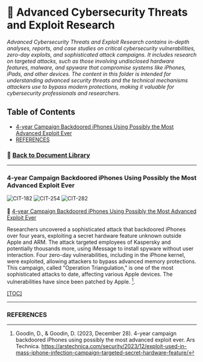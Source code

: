 # 📁 Advanced Cybersecurity Threats and Exploit Research
*Advanced Cybersecurity Threats and Exploit Research contains in-depth analyses, reports, and case studies on critical cybersecurity vulnerabilities, zero-day exploits, and sophisticated attack campaigns. It includes research on targeted attacks, such as those involving undisclosed hardware features, malware, and spyware that compromise systems like iPhones, iPads, and other devices. The content in this folder is intended for understanding advanced security threats and the technical mechanisms attackers use to bypass modern protections, making it valuable for cybersecurity professionals and researchers.*

## <a id="advanced-cybersecurity-threats-and-exploit-research-toc"></a>Table of Contents
- [4-year Campaign Backdoored iPhones Using Possibly the Most Advanced Exploit Ever](#advanced-cybersecurity-threats-and-exploit-research-four-year-campaign)
- [REFERENCES](#advanced-cybersecurity-threats-and-exploit-research-references)

### 📁 [Back to Document Library](../../Document%20Library/README.md#doclib-toc)

---
### <a id="advanced-cybersecurity-threats-and-exploit-research-four-year-campaign"></a>4-year Campaign Backdoored iPhones Using Possibly the Most Advanced Exploit Ever
![CIT-182](https://img.shields.io/badge/182-CIT?style=plastic&logo=educative&logoColor=white&color=3358FF)
![CIT-254](https://img.shields.io/badge/254-CIT?style=plastic&logo=Educative&logoColor=white&color=B833FF)
![CIT-282](https://img.shields.io/badge/282-CIT?style=plastic&logo=Educative&logoColor=white&color=FF9633)
<br/><br/>
🔗 [4-year Campaign Backdoored iPhones Using Possibly the Most Advanced Exploit Ever](https://arstechnica.com/security/2023/12/exploit-used-in-mass-iphone-infection-campaign-targeted-secret-hardware-feature/)<br/>

Researchers uncovered a sophisticated attack that backdoored iPhones over four years, exploiting a secret hardware feature unknown outside Apple and ARM. The attack targeted employees of Kaspersky and potentially thousands more, using iMessage to install spyware without user interaction. Four zero-day vulnerabilities, including in the iPhone kernel, were exploited, allowing attackers to bypass advanced memory protections. This campaign, called "Operation Triangulation," is one of the most sophisticated attacks to date, affecting various Apple devices. The vulnerabilities have since been patched by Apple. [^1].

[[TOC]](#advanced-cybersecurity-threats-and-exploit-research-toc)
[^1]: Goodin, D., & Goodin, D. (2023, December 28). 4-year campaign backdoored iPhones using possibly the most advanced exploit ever. Ars Technica. https://arstechnica.com/security/2023/12/exploit-used-in-mass-iphone-infection-campaign-targeted-secret-hardware-feature/

---
### <a id="advanced-cybersecurity-threats-and-exploit-research-references"></a>REFERENCES

